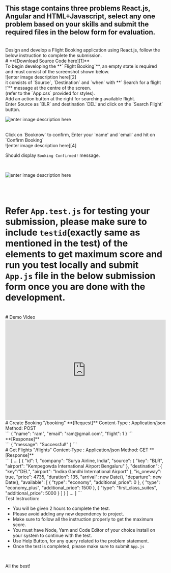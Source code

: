 ## **This stage contains three problems  React.js, Angular and HTML+Javascript, select any one problem based on your skills and submit the required files in the below form for evaluation.**
<br>
Design and develop a Flight Booking application using React.js, follow the below instruction to complete the submission.
<br>
# **[Download Source Code here][1]**
<br>
To begin developing the **` Flight Booking`**, an empty state is required and must consist of the screenshot shown below.
<br>
![enter image description here][2]
<br>
it consists of  `Source`, `Destination` and `when`  with **` Search for a flight !`** message at the centre of the screen.
<br>
(refer to the `App.css` provided for styles).
<br>
Add an action button at the right for searching available flight.
<br>
Enter Source as `BLR` and destination `DEL' and click on the `Search Flight` button.
<br>

![enter image description here][3]

<br>
Click on `Booknow` to confirm, Enter your `name' and `email` and hit on `Confirm Booking`
<br>
![enter image description here][4]
<br>

Should display `Booking Confirmed!` message.

<br>

![enter image description here][5]

<br>

<br>

# **Refer `App.test.js` for testing your submission, please make sure to include `testid`(exactly same as mentioned in the test) of the elements to get maximum score and run you test locally and submit `App.js` file in the below submission form once you are done with the development.**
<br>
# Demo Video
<br>
<iframe width="100%" height="315" src="https://www.youtube.com/embed/-qB9J8a37o8" frameborder="0" allow="accelerometer; autoplay; clipboard-write; encrypted-media; gyroscope; picture-in-picture" allowfullscreen></iframe>
<br>
# Create Booking "/booking"
**[Request]**
Content-Type : Application/json
Method: POST
<br>
```
{
  "name": "ram",
  "email": "ram@gmail.com",
  "flight": 1
}
```
<br>
**[Response]**
<br>
```
{
    "message": "Successful!"
}
```
<br>
# Get Flights "/flights"
Content-Type : Application/json
Method: GET
**[Response]**
<br>
```
[
 ...
 [
        {
          "id": 1,
          "company": "Surya Airline, India",
          "source": {
              "key": "BLR",
              "airport": "Kempegowda International Airport Bengaluru"
          },
          "destination": {
              "key":"DEL",
              "airport": "Indira Gandhi International Airport"
          },
          "is_oneway": true,
          "price": 4735,
          "duration": 135,
          "arrival": new Date(),
          "departure": new Date(),
          "available": [
            {
              "type": "economy",
              "additional_price": 0
            },
            {
              "type": "economy_plus",
              "additional_price": 1500
            },
            {
              "type": "first_class_suites",
              "additional_price": 5000
            }
          ]
        }
      ]
 ...
]
```

<br>
Test Instruction:
<br>

* You will be given 2 hours to complete the test.
* Please avoid adding any new dependency to project.
* Make sure to follow all the instruction properly to get the maximum score.
* You must have Node, Yarn and Code Editor of your choice install on your system to continue with the test.
* Use Help Button, for any query related to the problem statement.
* Once the test is completed, please make sure to submit `App.js`

<br>

All the best!


  [1]: https://cdn.skillenza.com/files/3dcde399-67dd-43fa-8e7b-0b96fe269172/flightbooking.zip
  [2]: https://cdn.skillenza.com/files/23e8d4cb-d3bc-46a1-89a0-0ca6ce5c24ab/Screenshot_from_2021-02-05_07-46-59.png
  [3]: https://cdn.skillenza.com/files/c7bb6f7a-06f7-41e8-b331-2a924f02dd26/Screenshot_from_2021-02-05_07-50-27.png
  [4]: https://cdn.skillenza.com/files/53578491-e1e0-4b24-b25b-ff7fd9100097/Screenshot_from_2021-02-05_07-54-25.png
  [5]: https://cdn.skillenza.com/files/751f46b9-882e-4629-9741-e06d7038d39c/Screenshot_from_2021-02-05_07-57-19.png
  [6]: https://cdn.skillenza.com/files/cde71b0b-1a28-4b75-9c7b-c755465150ea/2.png
  [7]: https://cdn.skillenza.com/files/21847580-4e7e-4d22-84ce-b3e60bb1e0b8/3.png
